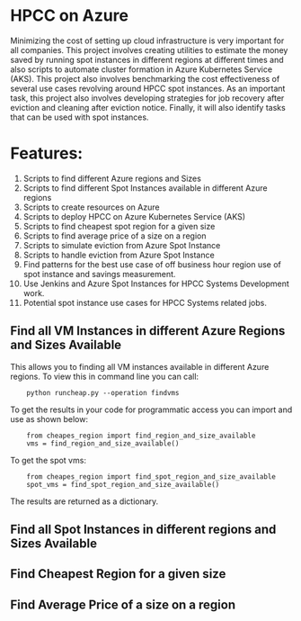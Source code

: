 # HPCC on Azure

Minimizing the cost of setting up cloud infrastructure is very important for all companies. This project involves creating utilities to estimate the money saved by running spot instances in different regions at different times and also scripts to automate cluster formation in Azure Kubernetes Service (AKS). This project also involves benchmarking the cost effectiveness of several use cases revolving around HPCC spot instances. As an important task, this project also involves developing strategies for job recovery after eviction and cleaning after eviction notice. Finally, it will also identify tasks that can be used with spot instances. 

# Features:
1. Scripts to find different Azure regions and Sizes
2. Scripts to find different Spot Instances available in different Azure regions
3. Scripts to create resources on Azure
4. Scripts to deploy HPCC on Azure Kubernetes Service (AKS)
5. Scripts to find cheapest spot region for a given size
6. Scripts to find average price of a size on a region
7. Scripts to simulate eviction from Azure Spot Instance
8. Scripts to handle eviction from Azure Spot Instance 
9. Find patterns for the best use case of off business hour region use of spot instance and savings measurement.
10. Use Jenkins and Azure Spot Instances for HPCC Systems Development work.
11. Potential spot instance use cases for HPCC Systems related jobs.


## Find all VM Instances in different Azure Regions and Sizes Available

This allows you to finding all VM instances available in different Azure regions. To view this in command line you can call:

```
	python runcheap.py --operation findvms
```

To get the results in your code for programmatic access you can import and use as shown below:
```
	from cheapes_region import find_region_and_size_available  
	vms = find_region_and_size_available()
```

To get the spot vms:

```
	from cheapes_region import find_spot_region_and_size_available  
	spot_vms = find_spot_region_and_size_available()
```

The results are returned as a dictionary.

## Find all Spot Instances in different regions and Sizes Available

## Find Cheapest Region for a given size

## Find Average Price of a size on a region